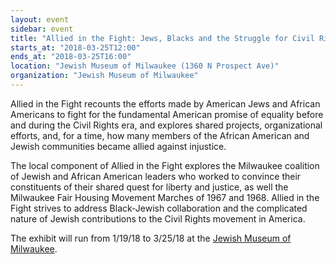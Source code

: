 ```yaml
---
layout: event
sidebar: event
title: "Allied in the Fight: Jews, Blacks and the Struggle for Civil Rights (Closing)"
starts_at: "2018-03-25T12:00"
ends_at: "2018-03-25T16:00"
location: "Jewish Museum of Milwaukee (1360 N Prospect Ave)"
organization: "Jewish Museum of Milwaukee"
---
```


Allied in the Fight recounts the efforts made by American Jews and African Americans to fight for the fundamental American promise of equality before and during the Civil Rights era, and explores shared projects, organizational efforts, and, for a time, how many members of the African American and Jewish communities became allied against injustice. 

The local component of Allied in the Fight explores the Milwaukee coalition of Jewish and African American leaders who worked to convince their constituents of their shared quest for liberty and justice, as well the Milwaukee Fair Housing Movement Marches of 1967 and 1968. Allied in the Fight strives to address Black-Jewish collaboration and the complicated nature of Jewish contributions to the Civil Rights movement in America.

The exhibit will run from 1/19/18 to 3/25/18 at the [Jewish Museum of Milwaukee](http://jewishmuseummilwaukee.org).
